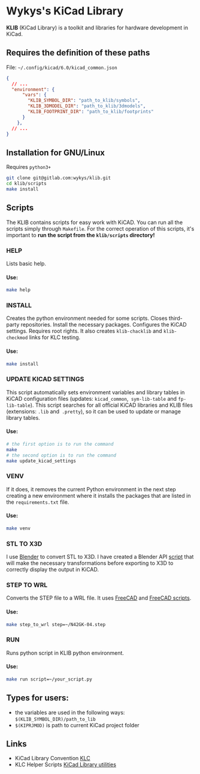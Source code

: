 # Wykys's KiCad Library

__KLIB__ (KiCad Library) is a toolkit and libraries for hardware development in KiCad.

## Requires the definition of these paths

File: `~/.config/kicad/6.0/kicad_common.json`

```json
{
  // ...
  "environment": {
      "vars": {
        "KLIB_SYMBOL_DIR": "path_to_klib/symbols",
        "KLIB_3DMODEL_DIR": "path_to_klib/3dmodels",
        "KLIB_FOOTPRINT_DIR": "path_to_klib/footprints"
      }
    },
  // ...
}
```

## Installation for GNU/Linux

Requires `python3+`

```bash
git clone git@gitlab.com:wykys/klib.git
cd klib/scripts
make install
```

## Scripts

The KLIB contains scripts for easy work with KiCAD. You can run all the scripts simply through `Makefile`. For the correct operation of this scripts, it's important to __run the script from the `klib/scripts` directory!__

### HELP

Lists basic help.

#### Use:

```bash
make help
```

### INSTALL

Creates the python environment needed for some scripts. Closes third-party repositories. Install the necessary packages. Configures the KiCAD settings. Requires root rights. It also creates `klib-chacklib` and `klib-checkmod` links for KLC testing.

#### Use:

```bash
make install
```

### UPDATE KICAD SETTINGS

This script automatically sets environment variables and library tables in KiCAD configuration files (updates: `kicad_common`,` sym-lib-table` and `fp-lib-table`). This script searches for all official KiCAD libraries and KLIB files (extensions: `.lib` and` .pretty`), so it can be used to update or manage library tables.

#### Use:

```bash
# the first option is to run the command
make
# the second option is to run the command
make update_kicad_settings
```

### VENV

If it does, it removes the current Python environment in the next step creating a new environment where it installs the packages that are listed in the `requirements.txt` file.

#### Use:

```bash
make venv
```

### STL TO X3D

I use [Blender](https://www.blender.org/) to convert STL to X3D. I have created a Blender API [script](https://github.com/wykys/klib/blob/master/scripts/blender.py) that will make the necessary transformations before exporting to X3D to correctly display the output in KiCAD.

### STEP TO WRL

Converts the STEP file to a WRL file. It uses [FreeCAD](https://www.freecadweb.org/) and [FreeCAD scripts](https://github.com/SchrodingersGat/freecad-scripts).

#### Use:

```bash
make step_to_wrl step=~/N42GK-04.step
```

### RUN

Runs python script in KLIB python environment.

#### Use:

```bash
make run script=~/your_script.py
```


## Types for users:

* the variables are used in the following ways: `$(KLIB_SYMBOL_DIR)/path_to_lib`
* `$(KIPRJMOD)` is path to current KiCad project folder


## Links

* KiCad Library Convention [KLC](https://klc.kicad.org/)
* KLC Helper Scripts [KiCad Library utilities](https://gitlab.com/kicad/libraries/kicad-library-utils)
